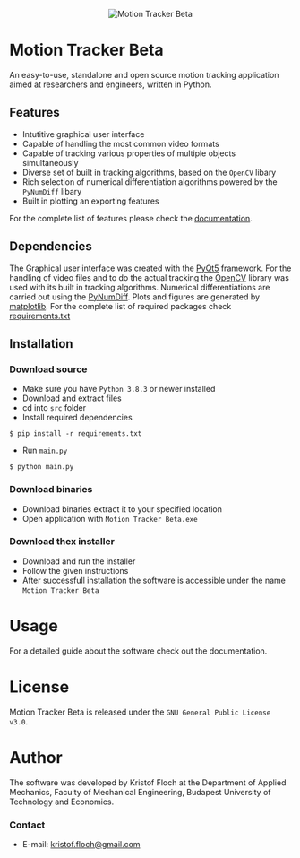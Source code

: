 <p align="center">
  <img src="https://user-images.githubusercontent.com/65981382/166214135-47ecd327-cba8-47c0-a034-9f6f14b777ce.png" alt="Motion Tracker Beta"/>
</p>

# Motion Tracker Beta
An easy-to-use, standalone and open source motion tracking application aimed at researchers and engineers, written in Python.

## Features
- Intutitive graphical user interface
- Capable of handling the most common video formats
- Capable of tracking various properties of multiple objects simultaneously
- Diverse set of built in tracking algorithms, based on the `OpenCV` libary
- Rich selection of numerical differentiation algorithms powered by the `PyNumDiff` libary
- Built in plotting an exporting features


For the complete list of features please check the [documentation](docs/DOCUMENTATION.pdf).

## Dependencies
The Graphical user interface was created with the [PyQt5](https://www.riverbankcomputing.com/software/pyqt/) framework. For the handling of video files and to do the actual tracking the [OpenCV](https://opencv.org/) library was used with its built in tracking algorithms. Numerical differentiations are carried out using the [PyNumDiff](https://github.com/florisvb/PyNumDiff). Plots and figures are generated by [matplotlib](https://matplotlib.org/). For the complete list of required packages check [requirements.txt](src/requirements.txt)

## Installation
### Download source 
- Make sure you have `Python 3.8.3` or newer installed
- Download and extract files
- cd into `src` folder
- Install required dependencies
```
$ pip install -r requirements.txt
```
- Run `main.py`
```
$ python main.py
```
### Download binaries
- Download binaries extract it to your specified location
- Open application with `Motion Tracker Beta.exe`
### Download thex installer
- Download and run the installer
- Follow the given instructions
- After successfull installation the software is accessible under the name `Motion Tracker Beta`
# Usage
For a detailed guide about the software check out the documentation.
# License
Motion Tracker Beta is released under the `GNU General Public License v3.0`.
# Author
The software was developed by Kristof Floch at the Department of Applied Mechanics, Faculty of Mechanical Engineering, Budapest University of Technology and Economics.
### Contact
- E-mail: kristof.floch@gmail.com
